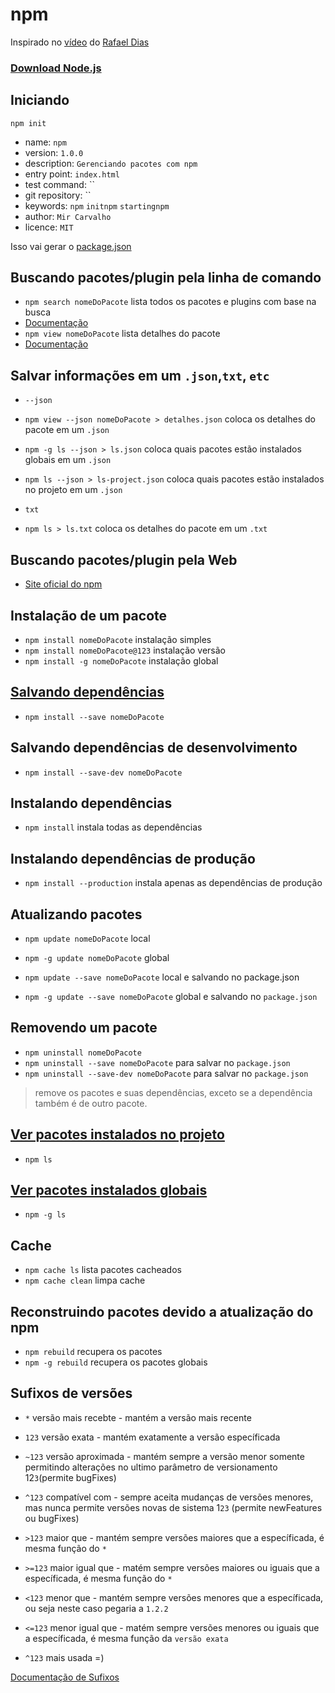 # npm #
Inspirado no [vídeo](https://www.youtube.com/watch?v=WZoVzdi3N9s) do [Rafael Dias](https://github.com/eudiasrafael)
### [Download Node.js](https://nodejs.org/en/) ###

## Iniciando ##

`npm init`
* name: `npm`
* version: `1.0.0`
* description: `Gerenciando pacotes com npm`
* entry point: `index.html`
* test command: ``
* git repository: ``
* keywords: `npm` `initnpm` `startingnpm`
* author: `Mir Carvalho`
* licence: `MIT`

Isso vai gerar o [package.json](https://github.com/deppbrazil/npm/blob/master/package.json)

## Buscando pacotes/plugin pela linha de comando ##
* `npm search nomeDoPacote` lista todos os pacotes e plugins com base na busca
* [Documentação](https://docs.npmjs.com/cli/search)
* `npm view nomeDoPacote` lista detalhes do pacote
* [Documentação](https://docs.npmjs.com/cli/view)

## Salvar informações em um `.json`,`txt`, `etc` ##
* `--json`
* `npm view --json nomeDoPacote > detalhes.json` coloca os detalhes do pacote em um `.json`
* `npm -g ls --json > ls.json` coloca quais pacotes estão instalados globais em um `.json`
* `npm ls --json > ls-project.json` coloca quais pacotes estão instalados no projeto em um `.json`

* `txt`
* `npm ls > ls.txt` coloca os detalhes do pacote em um `.txt`

## Buscando pacotes/plugin pela Web ##
* [Site oficial do npm](https://www.npmjs.com/)

## Instalação de um pacote ## 
* `npm install nomeDoPacote` instalação simples
* `npm install nomeDoPacote@123` instalação versão 
* `npm install -g nomeDoPacote` instalação global

## [Salvando dependências](https://github.com/deppbrazil/npm/blob/master/package.json) ##
* `npm install --save nomeDoPacote`
## Salvando dependências de desenvolvimento ##
* `npm install --save-dev nomeDoPacote`

## Instalando dependências ## 
* `npm install` instala todas as dependências
## Instalando dependências de produção ## 
* `npm install --production` instala apenas as dependências de produção

## Atualizando pacotes ##
* `npm update nomeDoPacote` local 
* `npm -g update nomeDoPacote` global

* `npm update --save nomeDoPacote` local e salvando no package.json
* `npm -g update --save nomeDoPacote` global e salvando no `package.json`

## Removendo um pacote ## 
* `npm uninstall nomeDoPacote`
* `npm uninstall --save nomeDoPacote` para salvar no `package.json`
* `npm uninstall --save-dev nomeDoPacote` para salvar no `package.json`
>remove os pacotes e suas dependências, exceto se a dependência também é de outro pacote.

## [Ver pacotes instalados no projeto](https://github.com/deppbrazil/npm/blob/master/package-project.json) ##
* `npm ls`

## [Ver pacotes instalados globais](https://github.com/deppbrazil/npm/blob/master/package-macbook.json) ##
* `npm -g ls`

## Cache ##
* `npm cache ls` lista pacotes cacheados 
* `npm cache clean` limpa cache

## Reconstruindo pacotes devido a atualização do npm ##
* `npm rebuild` recupera os pacotes 
* `npm -g rebuild` recupera os pacotes globais 

## Sufixos de versões ## 
* `*` versão mais recebte - mantém a versão mais recente 
* `123` versão exata - mantém exatamente a versão específicada
* `~123` versão aproximada - mantém sempre a versão menor somente permitindo alterações no ultimo parâmetro de versionamento 12`3`(permite bugFixes)
* `^123` compatível com - sempre aceita mudanças de versões menores, mas nunca permite versões novas de sistema 1`23` (permite newFeatures ou bugFixes)
* `>123` maior que - mantém sempre versões maiores que a específicada, é mesma função do `*`
* `>=123` maior igual que - matém sempre versões maiores ou iguais que a específicada, é mesma função do `*`
* `<123` menor que - mantém sempre versões menores que a específicada, ou seja neste caso pegaria a `1.2.2`
* `<=123` menor igual que - matém sempre versões menores ou iguais que a específicada, é mesma função da `versão exata`

* `^123` mais usada =)

[Documentação de Sufixos](https://semver.org/lang/pt-BR)
